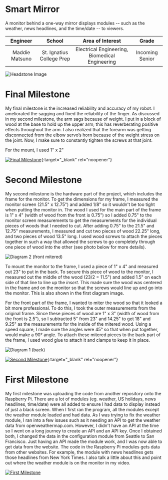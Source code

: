 ﻿# Smart Mirror
A monitor behind a one-way mirror displays modules -- such as the weather, news headlines, and the time/date -- to viewers.

| **Engineer** | **School** | **Area of Interest** | **Grade** |
|:--:|:--:|:--:|:--:|
| Maddie Matsuno | St. Ignatius College Prep | Electrical Engineering, Biomedical Engineering | Incoming Senior

![Headstone Image](https://lh3.googleusercontent.com/pw/AM-JKLXNNEexJZXG0rhzkDKlTjmvRZy62tt_CoucRyaxNVbtEX8kDW6X9k_o2XmoF_nm-rvpAFmIHcPhf4AWfw8bw5wHvXVqkbz9FFz6AR6FgStcOLv2v2vO7t98qGfFoYlblkWpPytVqtL1oaAsK2RSrZc=s1386-no?authuser=0)
  
# Final Milestone
My final milestone is the increased reliability and accuracy of my robot. I ameliorated the sagging and fixed the reliability of the finger. As discussed in my second milestone, the arm sags because of weight. I put in a block of wood at the base to hold up the upper arm; this has reverberating positive effects throughout the arm. I also realized that the forearm was getting disconnected from the elbow servo’s horn because of the weight stress on the joint. Now, I make sure to constantly tighten the screws at that joint. 

For the mount, I used 1" x 2"

[![Final Milestone](https://res.cloudinary.com/marcomontalbano/image/upload/v1612573869/video_to_markdown/images/youtube--F7M7imOVGug-c05b58ac6eb4c4700831b2b3070cd403.jpg )](https://www.youtube.com/watch?v=F7M7imOVGug&feature=emb_logo "Final Milestone"){:target="_blank" rel="noopener"}

# Second Milestone
My second milestone is the hardware part of the project, which includes the frame for the monitor. To get the dimensions for my frame, I measured the monitor screen (21.5" x 12.75") and added 1/8" so it wouldn't be too tight when putting the monitor in. The wood I used for the main part of the frame is 1" x 4" (width of wood from the front is 0.75") so I added 0.75" to the monitor screen measurements to get the measurements for the individual pieces of woods that I needed to cut. After adding 0.75" to the 21.5" and 12.75" measurements, I measured and cut two pieces of wood 22.25" long, and two pieces of wood 13.5" long. I used wood screws to attach the pieces together in such a way that allowed the screws to go completely through one piece of wood into the other (see photo below for more details). 

![Diagram 2 (front mitered)]([https://lh3.googleusercontent.com/pw/AM-JKLXNNEexJZXG0rhzkDKlTjmvRZy62tt_CoucRyaxNVbtEX8kDW6X9k_o2XmoF_nm-rvpAFmIHcPhf4AWfw8bw5wHvXVqkbz9FFz6AR6FgStcOLv2v2vO7t98qGfFoYlblkWpPytVqtL1oaAsK2RSrZc=s1386-no?authuser=0](https://lh3.googleusercontent.com/1F2GlttfbSCnqxOf0OM4c2oApGgWRd1FnWdr-jNec2ocA1-nzOkL7joiiiTqDfps26vk9pGZCYUkMXPRvox1sqdbQSPKTk69zVWpzCBG0GCzEEO2GXFexydMTv6tqO5upgIOJXwuEcvtRF6RVy4yw2rwrYaVR6Nq8_8vHo70NBIeQFLfvo9ZaCwmevTZlR40fcrwJVD0dlV6br5uwNl4KQG_8A2wqh0hTSr8D2VzXhT-9ln3Zkrm4Q9NjJB9tqNMFDRmSDnyHYolh2uyE8RA0Q5sPDkaBeM4Svw79kgYJl89iSuT3qD07g45NXSBWD1s60JNYXkaCP9xbEgH3Wx4t3iq0vnkQnCekIfTtAX9srqKW95jM6MC1g1iOKNe-jT--JSCtaRP3IZ0z4DQlIHnWvYJonYOZuiPx7u-TdLnMi-Et3w0xY2IoBH8MFKaYarDrPybygkxTWn0loHSX37pTyQr0BzSx0P-mlyx7KhS2wFw199xAkcQkams6PBCdOKnfKgVV3a1NRVSyVNvRD2kTksVZmPWs-gRNxiujIoQSFAGiqCVEziF5eIlXzQGSL6uRDZvqHPKY4xTMJFnXiclcNAynu5UbTZP2thOFMDMmVbnQfAm0MTe7WRp_iN6WR8oQsuN69asmZ5vcvjPywTvsOm3n2axUh4_7cguTtveH6sTKXuXTzTLVSYXXEAE21-LljC8IoxSGb-5LwWXv8nEtccf639_GWGEz4cLTpwfZ_2SAgIlmostqLyFU2PB3WWs_G44J3weC5TkXJWXgndu_TzKliNAW47T4zbbe4t4UO3be6M-3pjNu5n93-ZIjbx5H5azl4k9rBgsu__jjIUF9MBUaSNx776nWqvwBH4cl0EO2XI8aIAKXmpIqVEEIs-3-xvgChaGmyHgm2Oq1I18eOyFhAGTXvPtpUu7tVguNlW-tJwloxG8_jxBSQvjU03ZtiXKrhDWdK9IiZaMDVoCCXl_SYzoInuxejl6oPNs7StmvGdakZj4-YZy=w2048-h1171-no?authuser=4))

To mount the monitor to the frame, I used a piece of 1" x 4" and measured out 23" to put in the back. To secure this piece of wood to the monitor, I measured out the middle of the wood (23/2 = 11.5") and added 1.5" on each side of that line to line up the *insert*. This made sure the wood was centered in the frame and on the monitor so that the screws would line up and go into the monitor. This is also shown in the first diagram image.

For the front part of the frame, I wanted to miter the wood so that it looked a bit more professional. To do this, I took the outer measurements from the original frame. Since these pieces of wood are 1" x 3" (width of wood from the front is 2.5"), so I subtracted 5" from 23" and 14.25" to get 18" and 9.25" as the measurements for the inside of the mitered wood. Using a speed square, I made sure the angles were 45° so that when put together, would make a 90° angle. To attach these mitered pieces to the back part of the frame, I used wood glue to attach it and clamps to keep it in place. 

![Diagram 1 (back)](https://lh3.googleusercontent.com/2FNrgtz5zVKCyi3yJ1wppvncWtxPZHoBCbG0u0IBIXcE73N-HhdCV1YzImtjs-QIJ7jUqZG9M24SSyzC5yOfEwo4-N9jLbcNRmvstZNZYrGKWCRkWs0RIw11kXjjrdnqmaHs9cxoNEI5GPube13nqial3uLDDdGpokErm307oB8MzdSjC2db4-FGpAvZn03DuReCP6w9xT00XqKhABnB4KhdrV4W_ZJxSwfU8Fp_yZAc7WVeb2dha03aOh5vnFMTjV8q_TXzonZV1esPdlOyECTtt43Zqh-BORoxQcVdyuvhuIR4Az6mM4r4OouPXpEuVvASANo1j0v9OofLzUeie0TVJ-vzt5ZZiY_GDtMv7QObnZMgZPtSGFYnPBi9_cz5Df2ZDlTe4Sm0JnV-9BlIkxm5d_U3sqW3J1H8nvNw9eR-8nCJsZBbVb2rK_xbCr2-RvbKviMIHdlysy2N63AEMfZGhX_4f7Um_TwPX3U2SaalHOO92wkeyTHjMHnxyF23XAmTCNp_bCR1Vm-nDZapSwFya9JQ4PyJgsw0_XC-IuKMvqGrcas8Ys52sWn_R_bsAyy-wdaqk-K_Q_sb9ca3FiRd1bfbHDIjvi6rPPcIiZ3sflyXcR4o06Lv0Y3KKl1Ge2FXqkwQv0cDIR5_0vfrzhH8io6ovp8_fnSXfg3_PEygBbaIz_B-NhRODbzUhrGz-bcCD9qTJEsINzwhOcVgXuPcME5LHPXDyGF9gc11dG62YkingQMs2i1sZgfNsS26KpqONG9VmnZdKC12KncozeskkbitV9tcfXQZG98nkG_LTVCHF8l9WHqEpdVZdmbjkLJWw1RXl2CX2rflUNyrjzY5vd62bFRQ3CpMntxVtLTTe7Uklm0wLgbVq7V-4Suvy7aT9F6gw0ZjVxnFnxJ71_KZMUiqK2-7M8hCs0I3nIpvy2cNjAwts7zFLhCmaaUAcPY21WHfwMu9BHs6YCU6QygYXOb07R99vrFWtGxX_-uI3LZjatldHb6e=w1445-h1339-no?authuser=4)

[![Second Milestone](https://res.cloudinary.com/marcomontalbano/image/upload/v1612574014/video_to_markdown/images/youtube--y3VAmNlER5Y-c05b58ac6eb4c4700831b2b3070cd403.jpg)](https://www.youtube.com/watch?v=y3VAmNlER5Y&feature=emb_logo "Second Milestone"){:target="_blank" rel="noopener"}

# First Milestone
My first milestone was uploading the code from another repository onto the Raspberry Pi. There are a lot of modules (eg. weather, US holidays, news headlines, time/date) were all added to ensure I had data to display instead of just a black screen. When I first ran the program, all the modules except the weather module loaded and had data. As I was trying to fix the weather module, I ran into a few issues such as it needing an API to get the weather data from openweathermap.com. However, I didn't have an API at the time so I went on a long journey to create an API and an API key. Once I obtained both, I changed the data in the configuration module from Seattle to San Francisco. Just having an API made the module work, and I was now able to get data from the website. The code in the Raspberry Pi modules gets data from other websites. For example, the module with news headlines gets those headlines from New York Times. I also talk a little about this and point out where the weather module is on the monitor in my video.

[![First Milestone](https://i3.ytimg.com/vi/DvleNuCjUB4/maxresdefault.jpg)](https://www.youtube.com/watch?v=DvleNuCjUB4)

